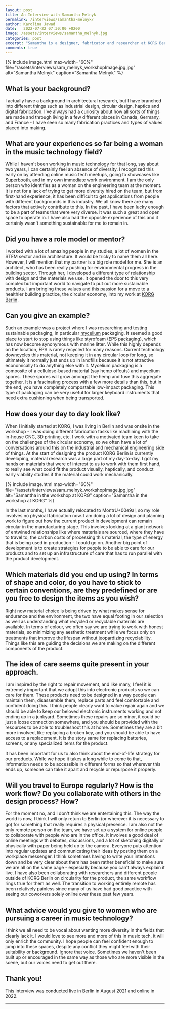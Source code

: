 ```yaml
---
layout: post
title: An Interview with Samantha Melnyk
permalink: /interviews/samantha-melnyk/
author: Karolina Jawad
date:   2022-07-22 07:30:00 +0200
image: /assets/interviews/samantha_melnyk.jpg
categories: post
excerpt: "Samantha is a designer, fabricator and researcher at KORG Berlin. With the team, Samantha creates more sustainability-minded infrastructures for its products.   With a background in architecture, digital and robotic fabrication, and circular design, she has been part of projects that span from architectural pavilions, footwear, haptic devices and musical instruments."
comments: true
---
```


{% include image.html
max-width="60%" file="/assets/interviews/sam_melnyk_workshopImage.jpg.jpg" alt="Samantha Melnyk"
caption="Samantha Melnyk" %}

## What is your background?

I actually have a background in architectural research, but I have branched into different things such as industrial design, circular design, haptics and digital fabrication. I've always had a curiosity about how all sorts of things are made and through living in a few different places in Canada, Germany, and France - I have seen so many fabrication practices and types of values placed into making. 

## What are your experiences so far being a woman in the music technology field?

While I haven't been working in music technology for that long, say about two years, I can certainly feel an absence of diversity. I recognized this early on by attending online music tech meetups, going to showcases like [Superbooth](https://www.superbooth.com/en/), and in my own immediate work environment. I am the only person who identifies as a woman on the engineering team at the moment. It is not for a lack of trying to get more diversity hired on the team, but from first-hand experience, it has been difficult to get applications from people with different backgrounds in this industry. We all know there are many factors that actively contribute to this. In the past, I have been lucky enough to be a part of teams that were very diverse. It was such a great and open space to operate in. I have also had the opposite experience of this and it certainly wasn't something sustainable for me to remain in.

## Did you have a role model or mentor?

I worked with a lot of amazing people in my studies, a lot of women in the STEM sector and in architecture. It would be tricky to name them all here. However, I will mention that my partner is a big role model for me. She is an architect, who has been really pushing for environmental progress in the building sector. Through her, I developed a different type of relationship with design and the materials we use. It opened the door to this very complex but important world to navigate to put out more sustainable products. I am bringing these values and this passion for a move to a healthier building practice, the circular economy, into my work at [KORG Berlin](https://korg.berlin/). 

## Can you give an example?

Such an example was a project where I was researching and testing sustainable packaging, in particular [mycelium](https://en.wikipedia.org/wiki/Mycelium) packaging.  It seemed a good place to start to stop using things like styrofoam (EPS packaging), which has now become synonymous with marine litter. While this highly depends on the location, EPS is rarely recycled for many reasons. Current technology downcycles this material, not keeping it in any circular loop for long, so ultimately it normally just ends up in landfills because it is not attractive economically to do anything else with it. Mycelium packaging is a composite of a cellulose-based material (say hemp offcuts) and mycelium spores. These spores will grow amongst the hemp and fuse this aggregate together.  It is a fascinating process with a few more details than this, but in the end, you have completely compostable low-impact packaging.  This type of packaging can be very useful for larger keyboard instruments that need extra cushioning when being transported.

## How does your day to day look like?

When I initially started at KORG, I was living in Berlin and was onsite in the workshop - I was doing different fabrication tasks like machining with the in-house CNC, 3D printing, etc.  I work with a motivated team keen to take on the challenges of the circular economy, so we often have a lot of conversations around this on the industrial and mechanical engineering side of things.  At the start of designing the product KORG Berlin is currently developing, material research was a large part of my day-to-day. I got my hands on materials that were of interest to us to work with them first hand, to really see what could fit the product visually, haptically, and conduct early viability studies if the material could work mechanically. 

{% include image.html
max-width="60%" file="/assets/interviews/sam_melnyk_workshopImage.jpg.jpg" alt="Samantha in the workshop at KORG"
caption="Samantha in the workshop at KORG" %}

In the last months, I have actually relocated to MontrU+00e9al, so my role involves no physical fabrication now. I am doing a lot of design and planning work to figure out how the current product in development can remain circular in the manufacturing stage. This involves looking at a giant network of entwined relationships like where materials are sourced, where they have to travel to, the carbon costs of processing this material, the type of energy that is being used in production - I could go on.  Another big point of development is to create strategies for people to be able to care for our products and to set up an infrastructure of care that has to run parallel with the product development. 


## Which materials did you end up using? In terms of shape and color, do you have to stick to certain conventions, are they predefined or are you free to design the items as you wish?

Right now material choice is being driven by what makes sense for endurance and the environment, the two have equal footing in our selection as well as understanding what recycled or recyclable materials are available.  In terms of colour, we often say we are trying to work with honest materials, so minimizing any aesthetic treatment while we focus only on treatments that improve the lifespan without jeopardizing recyclability. Things like this are guiding the decisions we are making on the different components of the product.


## The idea of care seems quite present in your approach.

I am inspired by the right to repair movement, and like many, I feel it is extremely important that we adopt this into electronic products so we can care for them.  These products need to be designed in a way people can maintain them, disassemble them, replace parts and feel comfortable and confident doing this.  I think people clearly want to value repair again and we should be able to keep our beloved electronic instruments working and not ending up in a junkyard.  Sometimes these repairs are so minor, it could be just a loose connection somewhere, and you should be provided with the resources to be able to troubleshoot this at home. Sometimes they are a bit more involved, like replacing a broken key, and you should be able to have access to a replacement. It is the story same for replacing batteries, screens, or any specialized items for the product. 

It has been important for us to also think about the end-of-life strategy for our products.  While we hope it takes a long while to come to that, information needs to be accessible in different forms so that wherever this ends up, someone can take it apart and recycle or repurpose it properly. 



## Will you travel to Europe regularly? How is the work flow? Do you collaborate with others in the design process? How?

For the moment no, and I don't think we are entertaining this. The way the world is now, I think I will only return to Berlin (or wherever it is necessary to go) for something that really requires a physical presence. I am also not the only remote person on the team, we have set up a system for online people to collaborate with people who are in the office. It involves a good deal of online meetings with debates, discussions, and a lot of sketching digitally or physically with paper being held up to the camera. Everyone puts attention into regular updates and communicating their ideas by posting them on a workplace messenger. I think sometimes having to write your intentions down and be very clear about them has been rather beneficial to make sure we are all on the same page - especially because you can't always explain it live. I have also been collaborating with researchers and different people outside of KORG Berlin on circularity for the product, the same workflow rings true for them as well. The transition to working entirely remote has been relatively painless since many of us have had good practice with seeing our coworkers solely online over these past few years.


## What advice would you give to women who are pursuing a career in music technology?

I think we all need to be vocal about wanting more diversity in the fields that clearly lack it.  I would love to see more and more of this in music tech, it will only enrich the community.  I hope people can feel confident enough to jump into these spaces, despite any conflict they might feel with their suitability or background.  Ignore that voice. Sometimes we haven't been built up or encouraged in the same way as those who are more visible in the scene, but our voices need to get out there.

## Thank you!



This interview was conducted live in Berlin in August 2021 and online in 2022.

---

